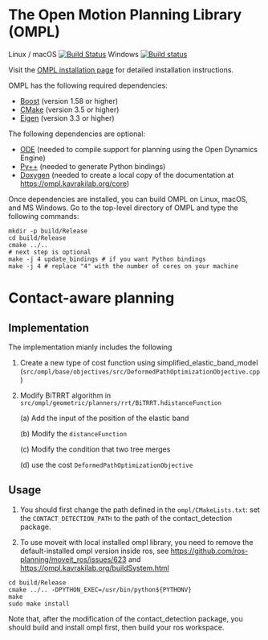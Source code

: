 The Open Motion Planning Library (OMPL)
=======================================

Linux / macOS [![Build Status](https://travis-ci.org/ompl/ompl.svg?branch=main)](https://travis-ci.org/ompl/ompl)
Windows [![Build status](https://ci.appveyor.com/api/projects/status/valuv9sabye1y35n/branch/main?svg=true)](https://ci.appveyor.com/project/mamoll/ompl/branch/main)

Visit the [OMPL installation page](https://ompl.kavrakilab.org/core/installation.html) for
detailed installation instructions.

OMPL has the following required dependencies:

* [Boost](https://www.boost.org) (version 1.58 or higher)
* [CMake](https://www.cmake.org) (version 3.5 or higher)
* [Eigen](http://eigen.tuxfamily.org) (version 3.3 or higher)

The following dependencies are optional:

* [ODE](http://ode.org) (needed to compile support for planning using the Open Dynamics Engine)
* [Py++](https://github.com/ompl/ompl/blob/main/doc/markdown/installPyPlusPlus.md) (needed to generate Python bindings)
* [Doxygen](http://www.doxygen.org) (needed to create a local copy of the documentation at
  https://ompl.kavrakilab.org/core)

Once dependencies are installed, you can build OMPL on Linux, macOS,
and MS Windows. Go to the top-level directory of OMPL and type the
following commands:

    mkdir -p build/Release
    cd build/Release
    cmake ../..
    # next step is optional
    make -j 4 update_bindings # if you want Python bindings
    make -j 4 # replace "4" with the number of cores on your machine

# Contact-aware planning

## Implementation

The implementation mianly includes the following

1. Create a new type of cost function using simplified_elastic_band_model (`src/ompl/base/objectives/src/DeformedPathOptimizationObjective.cpp`)

2. Modify BiTRRT algorithm in `src/ompl/geometric/planners/rrt/BiTRRT.hdistanceFunction`

    (a) Add the input of the position of the elastic band

    (b) Modify the `distanceFunction`

    (c) Modify the condition that two tree merges 

    (d) use the cost `DeformedPathOptimizationObjective`

## Usage

1. You should first change the path defined in the `ompl/CMakeLists.txt`:
set the `CONTACT_DETECTION_PATH` to the path of the contact_detection package.

2. To use moveit with local installed ompl library, you need to remove the default-installed ompl version inside ros, see https://github.com/ros-planning/moveit_ros/issues/623  and https://ompl.kavrakilab.org/buildSystem.html 


```
cd build/Release
cmake ../.. -DPYTHON_EXEC=/usr/bin/python${PYTHONV}
make
sudo make install
```

Note that, after the modification of the contact_detection package, you should build and install ompl first, then build your ros workspace. 

